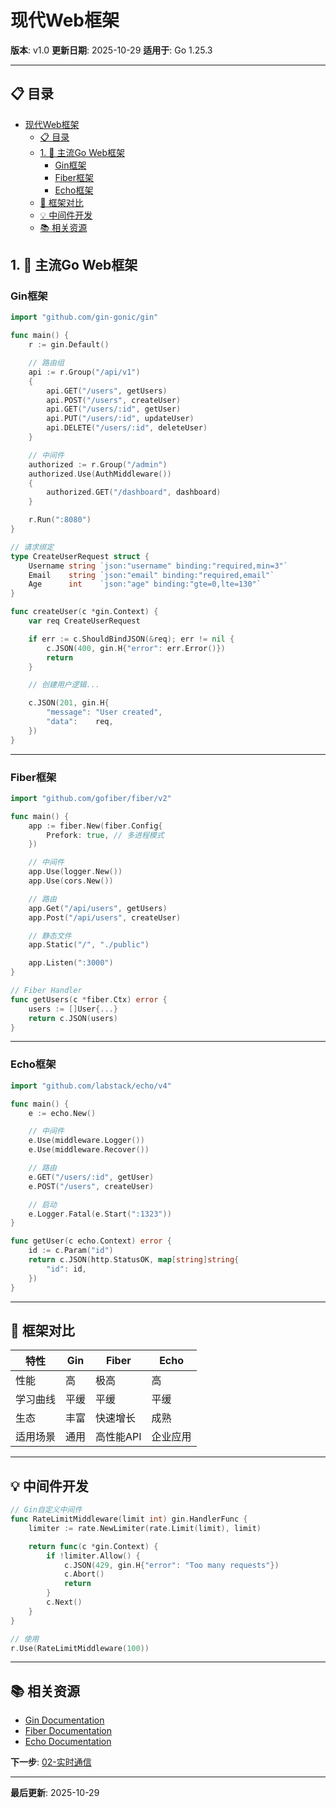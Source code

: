 # 现代Web框架

**版本**: v1.0
**更新日期**: 2025-10-29
**适用于**: Go 1.25.3

---

## 📋 目录

- [现代Web框架](#现代web框架)
  - [📋 目录](#-目录)
  - [1. 📖 主流Go Web框架](#1--主流go-web框架)
    - [Gin框架](#gin框架)
    - [Fiber框架](#fiber框架)
    - [Echo框架](#echo框架)
  - [🎯 框架对比](#-框架对比)
  - [💡 中间件开发](#-中间件开发)
  - [📚 相关资源](#-相关资源)

## 1. 📖 主流Go Web框架

### Gin框架

```go
import "github.com/gin-gonic/gin"

func main() {
    r := gin.Default()

    // 路由组
    api := r.Group("/api/v1")
    {
        api.GET("/users", getUsers)
        api.POST("/users", createUser)
        api.GET("/users/:id", getUser)
        api.PUT("/users/:id", updateUser)
        api.DELETE("/users/:id", deleteUser)
    }

    // 中间件
    authorized := r.Group("/admin")
    authorized.Use(AuthMiddleware())
    {
        authorized.GET("/dashboard", dashboard)
    }

    r.Run(":8080")
}

// 请求绑定
type CreateUserRequest struct {
    Username string `json:"username" binding:"required,min=3"`
    Email    string `json:"email" binding:"required,email"`
    Age      int    `json:"age" binding:"gte=0,lte=130"`
}

func createUser(c *gin.Context) {
    var req CreateUserRequest

    if err := c.ShouldBindJSON(&req); err != nil {
        c.JSON(400, gin.H{"error": err.Error()})
        return
    }

    // 创建用户逻辑...

    c.JSON(201, gin.H{
        "message": "User created",
        "data":    req,
    })
}
```

---

### Fiber框架

```go
import "github.com/gofiber/fiber/v2"

func main() {
    app := fiber.New(fiber.Config{
        Prefork: true, // 多进程模式
    })

    // 中间件
    app.Use(logger.New())
    app.Use(cors.New())

    // 路由
    app.Get("/api/users", getUsers)
    app.Post("/api/users", createUser)

    // 静态文件
    app.Static("/", "./public")

    app.Listen(":3000")
}

// Fiber Handler
func getUsers(c *fiber.Ctx) error {
    users := []User{...}
    return c.JSON(users)
}
```

---

### Echo框架

```go
import "github.com/labstack/echo/v4"

func main() {
    e := echo.New()

    // 中间件
    e.Use(middleware.Logger())
    e.Use(middleware.Recover())

    // 路由
    e.GET("/users/:id", getUser)
    e.POST("/users", createUser)

    // 启动
    e.Logger.Fatal(e.Start(":1323"))
}

func getUser(c echo.Context) error {
    id := c.Param("id")
    return c.JSON(http.StatusOK, map[string]string{
        "id": id,
    })
}
```

---

## 🎯 框架对比

| 特性 | Gin | Fiber | Echo |
|------|-----|-------|------|
| 性能 | 高 | 极高 | 高 |
| 学习曲线 | 平缓 | 平缓 | 平缓 |
| 生态 | 丰富 | 快速增长 | 成熟 |
| 适用场景 | 通用 | 高性能API | 企业应用 |

---

## 💡 中间件开发

```go
// Gin自定义中间件
func RateLimitMiddleware(limit int) gin.HandlerFunc {
    limiter := rate.NewLimiter(rate.Limit(limit), limit)

    return func(c *gin.Context) {
        if !limiter.Allow() {
            c.JSON(429, gin.H{"error": "Too many requests"})
            c.Abort()
            return
        }
        c.Next()
    }
}

// 使用
r.Use(RateLimitMiddleware(100))
```

---

## 📚 相关资源

- [Gin Documentation](https://gin-gonic.com/)
- [Fiber Documentation](https://docs.gofiber.io/)
- [Echo Documentation](https://echo.labstack.com/)

**下一步**: [02-实时通信](./02-实时通信.md)

---

**最后更新**: 2025-10-29
